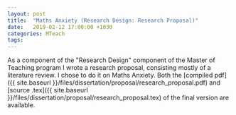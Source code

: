 ```yaml
---
layout: post
title:  "Maths Anxiety (Research Design: Research Proposal)"
date:   2019-02-12 17:00:00 +1030
categories: MTeach
tags: 
---
```


As a component of the "Research Design" component of the Master of Teaching program I wrote a research proposal, consisting mostly of a literature review. I chose to do it on Maths Anxiety. Both the [compiled pdf]({{ site.baseurl }}/files/dissertation/proposal/research_proposal.pdf) and [source .tex]({{ site.baseurl }}/files/dissertation/proposal/research_proposal.tex) of the final version are available.
 
 
 
 
 
